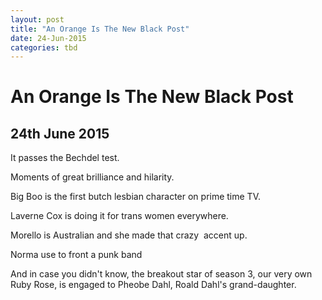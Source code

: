 ```yaml
---
layout: post
title: "An Orange Is The New Black Post"
date: 24-Jun-2015
categories: tbd
---
```


# An Orange Is The New Black Post

## 24th June 2015

It passes the Bechdel test.

Moments of great brilliance and hilarity.

Big Boo is the first butch lesbian character on prime time TV.

Laverne Cox is doing it for trans women everywhere.

Morello is Australian and she made that crazy  accent up.

Norma use to front a punk band

And in case you didn't know,   the breakout star of season 3, our very own Ruby Rose, is engaged to Pheobe Dahl, Roald Dahl's grand-daughter.

 

